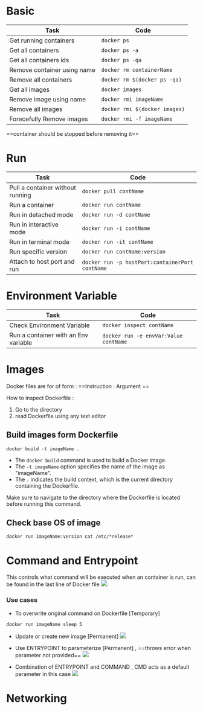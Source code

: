 
# Basic

| Task | Code | 
|----------|----------| 
| Get running containers | ```docker ps``` |
| Get all containers | ```docker ps -a``` |
| Get all containers ids | ```docker ps -qa``` |
| Remove container using name | ```docker rm containerName``` |
| Remove all containers | ```docker rm $(docker ps -qa)``` |
| Get all images | ```docker images``` |
| Remove image using name | ```docker rmi imageName``` |
| Remove all images | ```docker rmi $(docker images)``` |
| Forecefully Remove images | ```docker rmi -f imageName``` |

==container should be stopped before removing it==

# Run

| Task | Code | 
|----------|----------| 
| Pull a container without running | ```docker pull contName``` |
| Run a container | ```docker run contName``` |
| Run in detached mode | ```docker run -d contName```|
| Run in interactive mode | ```docker run -i contName```|
| Run in terminal mode | ```docker run -it contName```|
| Run specific version | ```docker run contName:version```|
| Attach to host port and run | ```docker run -p hostPort:containerPort contName```|

# Environment Variable

| Task | Code | 
|----------|----------| 
| Check Environment Variable | ```docker inspect contName``` |
| Run a container with an Env variable | ```docker run -e envVar:Value contName``` |

# Images

Docker files are for of form : ==Instruction : Argument ==

How to inspect Dockerfile :

1.  Go to the directory
2.  read Dockerfile using any text editor

## Build images form Dockerfile

```docker build -t imageName .```

-   The `docker build` command is used to build a Docker image.
-   The `-t imageName` option specifies the name of the image as "imageName".
-   The `.` indicates the build context, which is the current directory containing the Dockerfile.

Make sure to navigate to the directory where the Dockerfile is located before running this command.

## Check base OS of image

```docker run imageName:version cat /etc/*release*```

# Command and Entrypoint

This controls what command will be executed when an container is run, can be found 
in the last line of Docker file
![](./Images&Links/Pasted%20image%2020230521154531.png)

### Use cases

- To overwrite original command on Dockerfile [Temporary]
```
docker run imageName sleep 5
```

- Update or create new image [Permanent]
![](./Images&Links/Pasted%20image%2020230521155051.png|500)

- Use ENTRYPOINT to parameterize  [Permanent] , ==throws error when parameter not provided==
![](./Images&Links/Pasted%20image%2020230521155228.png|600)

- Combination of ENTRYPOINT and COMMAND , CMD acts as a default parameter in this case
![](./Images&Links/Pasted%20image%2020230521155456.png|200)

# Networking

